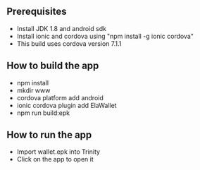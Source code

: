## Prerequisites
- Install JDK 1.8 and android sdk
- Install ionic and cordova using "npm install -g ionic cordova"
- This build uses cordova version 7.1.1

## How to build the app
- npm install
- mkdir www
- cordova platform add android
- ionic cordova plugin add ElaWallet
- npm run build:epk

## How to run the app
- Import wallet.epk into Trinity
- Click on the app to open it